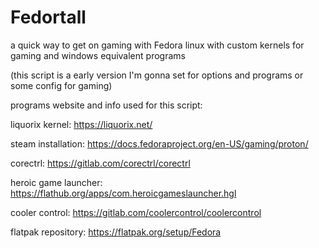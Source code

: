 # Fedortall
a quick way to get on gaming with Fedora linux with custom kernels for gaming and windows equivalent programs

(this script is a early version I'm gonna set for options and programs or some config for gaming)

programs website and info used for this script:

liquorix kernel: https://liquorix.net/

steam installation: https://docs.fedoraproject.org/en-US/gaming/proton/

corectrl: https://gitlab.com/corectrl/corectrl

heroic game launcher: https://flathub.org/apps/com.heroicgameslauncher.hgl

cooler control: https://gitlab.com/coolercontrol/coolercontrol

flatpak repository: https://flatpak.org/setup/Fedora